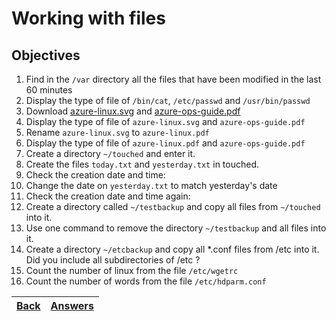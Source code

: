 #  Working with files

## Objectives

1. Find in the `/var` directory all the files that have been modified in the last 60 minutes
2. Display the type of file of `/bin/cat`, `/etc/passwd` and `/usr/bin/passwd`
3. Download [azure-linux.svg](https://docs.microsoft.com/en-us/learn/achievements/azure-linux.svg)  and [azure-ops-guide.pdf](https://docsmsftpdfs.blob.core.windows.net/guides/azure/azure-ops-guide.pdf) 
4. Display the type of file of `azure-linux.svg` and `azure-ops-guide.pdf`
5. Rename `azure-linux.svg` to `azure-linux.pdf` 
6. Display the type of file of `azure-linux.pdf` and `azure-ops-guide.pdf`
7. Create a directory `~/touched` and enter it.
8. Create the files `today.txt` and `yesterday.txt` in touched.
9. Check the creation date and time:
10. Change the date on `yesterday.txt` to match yesterday's date
11. Check the creation date and time again: 
12. Create a directory called `~/testbackup` and copy all files from `~/touched` into it.
13. Use one command to remove the directory `~/testbackup` and all files into it.
14. Create a directory `~/etcbackup` and copy all *.conf files from /etc into it. Did you include all subdirectories of /etc ?
15. Count the number of linux from the file `/etc/wgetrc`
16. Count the number of words from the file `/etc/hdparm.conf`

[Back](/README.md)| [Answers](https://github.com/ricmmartins/fasthack-linux-answers/blob/main/challenges/lab-working-files.md) | 
:----- |:-----

